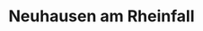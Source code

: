 ---
title: Neuhausen am Rheinfall
url: /neuhausen-am-rheinfall/
latitude: 47.673
longitude: 8.595
---